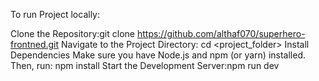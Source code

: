 To run Project locally:

Clone the Repository:git clone https://github.com/althaf070/superhero-frontned.git Navigate to the Project Directory: cd <project_folder>
Install Dependencies Make sure you have Node.js and npm (or yarn) installed. Then, run: npm install Start the Development Server:npm run dev

